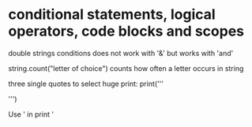 # conditional statements, logical operators, code blocks and scopes
double strings conditions does not work with '&' but works with 'and'

string.count("letter of choice") counts how often a letter occurs in string

three single quotes to select huge print:
print('''


''')

Use ' in print \'